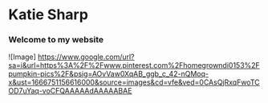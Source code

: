 # Katie Sharp
### Welcome to my website 

![Image] https://www.google.com/url?sa=i&url=https%3A%2F%2Fwww.pinterest.com%2Fhomegrowndi0153%2Fpumpkin-pics%2F&psig=AOvVaw0XqAB_ggb_c_42-nQMoq-x&ust=1666751156616000&source=images&cd=vfe&ved=0CAsQjRxqFwoTCOD7uYaq-voCFQAAAAAdAAAAABAE


